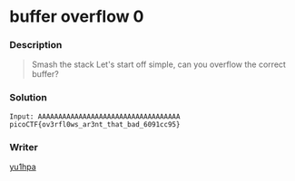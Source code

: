 # buffer overflow 0
### Description
> Smash the stack
> Let's start off simple, can you overflow the correct buffer?

### Solution
```
Input: AAAAAAAAAAAAAAAAAAAAAAAAAAAAAAAAAAA
picoCTF{ov3rfl0ws_ar3nt_that_bad_6091cc95}
```

### Writer
[yu1hpa](https://twitter.com/yu1hpa)
